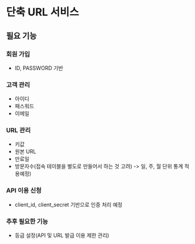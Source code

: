 # 단축 URL 서비스

## 필요 기능

### 회원 가입
* ID, PASSWORD 기반
### 고객 관리
* 아이디
* 패스워드
* 이메일
### URL 관리
* 키값
* 원본 URL
* 만료일
* 방문자수(접속 테이블을 별도로 만들어서 하는 것 고려) -> 일, 주, 월 단위 통계 적용예정)
### API 이용 신청
* client_id, client_secret 기반으로 인증 처리 예정

### 추후 필요한 기능
* 등급 설정(API 및 URL 발급 이용 제한 관리)
